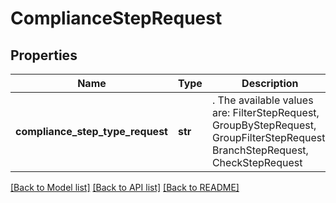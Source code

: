 # ComplianceStepRequest


## Properties
Name | Type | Description | Notes
------------ | ------------- | ------------- | -------------
**compliance_step_type_request** | **str** | . The available values are: FilterStepRequest, GroupByStepRequest, GroupFilterStepRequest, BranchStepRequest, CheckStepRequest | 

[[Back to Model list]](../README.md#documentation-for-models) [[Back to API list]](../README.md#documentation-for-api-endpoints) [[Back to README]](../README.md)


